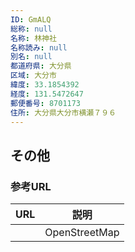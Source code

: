 ```yaml
---
ID: GmALQ
総称: null
名称: 林神社
名称読み: null
別名: null
都道府県: 大分県
区域: 大分市
緯度: 33.1854392
経度: 131.5472647
郵便番号: 8701173
住所: 大分県大分市横瀬７９６
---
```


## その他

### 参考URL

| URL | 説明          |
| --- | ------------- |
|     | OpenStreetMap |
